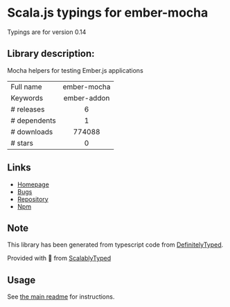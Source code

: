 
# Scala.js typings for ember-mocha

Typings are for version 0.14

## Library description:
Mocha helpers for testing Ember.js applications

|                    |                 |
| ------------------ | :-------------: |
| Full name          | ember-mocha |
| Keywords           | ember-addon |
| # releases         | 6 |
| # dependents       | 1 |
| # downloads        | 774088 |
| # stars            | 0 |

## Links
- [Homepage](https://github.com/emberjs/ember-mocha)
- [Bugs](https://github.com/emberjs/ember-mocha/issues)
- [Repository](https://github.com/emberjs/ember-mocha)
- [Npm](https://www.npmjs.com/package/ember-mocha)
    


## Note
This library has been generated from typescript code from [DefinitelyTyped](https://definitelytyped.org).

Provided with :purple_heart: from [ScalablyTyped](https://github.com/oyvindberg/ScalablyTyped)

## Usage
See [the main readme](../../readme.md) for instructions.


